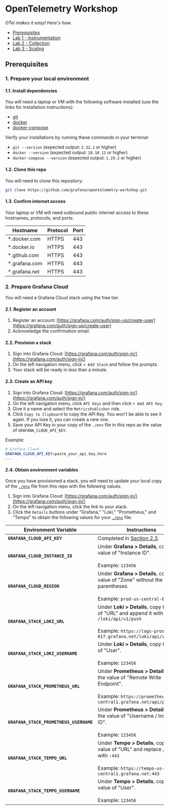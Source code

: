 # OpenTelemetry Workshop

*OTel makes it easy! Here's how.*

* [Prerequisites](#prerequisites)
* [Lab 1 - Instrumentation](lab-1-instrumentation)
* [Lab 2 - Collection](lab-2-collection)
* [Lab 3 - Scaling](lab-3-scaling)


<a name="prerequisites"></a>
## Prerequisites


<a name="1-prepare-your-local-environment"></a>
### 1. Prepare your local environment


<a name="1.1-install-dependencies"></a>
#### 1.1. Install dependencies

You will need a laptop or VM with the following software installed (use the links for installation instructions):

* [git](https://git-scm.com/book/en/v2/Getting-Started-Installing-Git)
* [docker](https://docs.docker.com/engine/install/)
* [docker-compose](https://docs.docker.com/compose/install/)

Verify your installations by running these commands in your terminal:

* `git --version` (expected output: `2.32.1` or higher)
* `docker --version` (expected output: `20.10.12` or higher)
* `docker-compose --version` (expected output: `1.29.2` or higher)


<a name="1.2-clone-this-repo"></a>
#### 1.2. Clone this repo

You will need to clone this repository:

```sh
git clone https://github.com/grafana/opentelemetry-workshop.git
```


<a name="1.3-confirm-internet-access"></a>
#### 1.3. Confirm internet access

Your laptop or VM will need outbound public internet access to these hostnames, protocols, and ports:

|Hostname|Protocol|Port|
|--------|--------|----|
|*.docker.com|HTTPS|443|
|*.docker.io|HTTPS|443|
|*.github.com|HTTPS|443|
|*.grafana.com|HTTPS|443|
|*.grafana.net|HTTPS|443|


<a name="2-prepare-grafana-cloud"></a>
### 2. Prepare Grafana Cloud

You will need a Grafana Cloud stack using the free tier.


<a name="2.1-register-an-account"></a>
#### 2.1. Register an account

1. Register an account: [https://grafana.com/auth/sign-up/create-user](https://grafana.com/auth/sign-up/create-user)
1. Acknowledge the confirmation email.


<a name="2.2-provision-a-stack"></a>
#### 2.2. Provision a stack

1. Sign into Grafana Cloud: [https://grafana.com/auth/sign-in/](https://grafana.com/auth/sign-in/)
1. On the left navigation menu, click `+ Add Stack` and follow the prompts.
1. Your stack will be ready in less than a minute.


<a name="2.3-create-an-api-key"></a>
#### 2.3. Create an API key

1. Sign into Grafana Cloud: [https://grafana.com/auth/sign-in/](https://grafana.com/auth/sign-in/)
1. On the left navigation menu, click `API Keys` and then click `+ Add API Key`.
1. Give it a name and select the `MetricsPublisher` role.
1. Click `Copy to Clipboard` to copy the API Key. You won't be able to see it again. If you lose it, you can create a new one.
1. Save your API Key in your copy of the `./env` file in this repo as the value of `GRAFANA_CLOUD_API_KEY`.

Example:

```sh
# Grafana Cloud
GRAFANA_CLOUD_API_KEY=paste_your_api_key_here
...
```


<a name="2.4-obtain-environment-variables"></a>
#### 2.4. Obtain environment variables

Once you have provisioned a stack, you will need to update your local copy of the [`./env`](env) file from this repo with the following values.

1. Sign into Grafana Cloud: [https://grafana.com/auth/sign-in/](https://grafana.com/auth/sign-in/)
1. On the left navigation menu, click the link to your stack.
1. Click the `Details` buttons under "Grafana," "Loki," "Prometheus," and "Tempo" to obtain the following values for your [`./env`](env) file:

|Environment Variable|Instructions|
|--------------------|------------|
|**`GRAFANA_CLOUD_API_KEY`**|Completed in [Section 2.3](#2.3-create-an-api-key).|
|**`GRAFANA_CLOUD_INSTANCE_ID`**|Under **Grafana > Details**, copy the value of "Instance ID".<br/><br/>Example: `123456`|
|**`GRAFANA_CLOUD_REGION`**|Under **Grafana > Details**, copy the value of "Zone" without the parentheses.<br/><br/>Example: `prod-us-central-0`|
|**`GRAFANA_STACK_LOKI_URL`**|Under **Loki > Details**, copy the value of "URL" and append it with `/loki/api/v1/push`<br/><br/>Example: `https://logs-prod-017.grafana.net/loki/api/v1/push`|
|**`GRAFANA_STACK_LOKI_USERNAME`**|Under **Loki > Details**, copy the value of "User".<br/><br/>Example: `123456`|
|**`GRAFANA_STACK_PROMETHEUS_URL`** |Under **Prometheus > Details**, copy the value of "Remote Write Endpoint".<br/><br/>Example: `https://prometheus-us-central1.grafana.net/api/prom/push`|
|**`GRAFANA_STACK_PROMETHEUS_USERNAME`**|Under **Prometheus > Details**, copy the value of "Username / Instance ID".<br/><br/>Example: `123456`|
|**`GRAFANA_STACK_TEMPO_URL`**|Under **Tempo > Details**, copy the value of "URL" and replace `/tempo` with `:443`<br/><br/>Example: `https://tempo-us-central1.grafana.net:443`|
|**`GRAFANA_STACK_TEMPO_USERNAME`**|Under **Tempo > Details**, copy the value of "User".<br/><br/>Example: `123456`|
